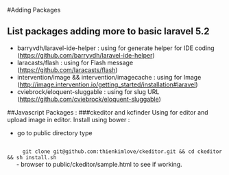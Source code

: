 #Adding Packages
## List packages adding more to basic laravel 5.2
 - barryvdh/laravel-ide-helper : using for generate helper for IDE coding (https://github.com/barryvdh/laravel-ide-helper)
 - laracasts/flash : using for Flash message (https://github.com/laracasts/flash)
 - intervention/image && intervention/imagecache : using for Image (http://image.intervention.io/getting_started/installation#laravel)
 - cviebrock/eloquent-sluggable : using for slug URL (https://github.com/cviebrock/eloquent-sluggable)

##Javascript Packages :
###ckeditor and kcfinder
  Using for editor and upload image in editor.
  Install using bower :
   - go to public directory type
   <code>
     git clone git@github.com:thienkimlove/ckeditor.git && cd ckeditor && sh install.sh
   </code>
   - browser to public/ckeditor/sample.html to see if working.
